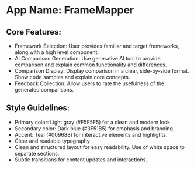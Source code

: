 # **App Name**: FrameMapper

## Core Features:

- Framework Selection: User provides familiar and target frameworks, along with a high level component.
- AI Comparison Generation: Use generative AI tool to provide comparison and explain common functionality and differences.
- Comparison Display: Display comparison in a clear, side-by-side format. Show code samples and explain core concepts.
- Feedback Collection: Allow users to rate the usefulness of the generated comparisons.

## Style Guidelines:

- Primary color: Light gray (#F5F5F5) for a clean and modern look.
- Secondary color: Dark blue (#3F51B5) for emphasis and branding.
- Accent: Teal (#009688) for interactive elements and highlights.
- Clear and readable typography
- Clean and structured layout for easy readability. Use of white space to separate sections.
- Subtle transitions for content updates and interactions.
